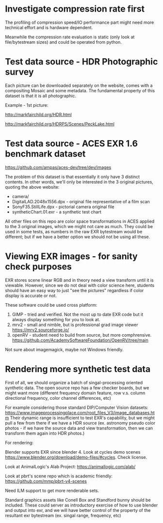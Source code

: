 # Investigate compression rate first

The profiling of compression speed/IO performance part might need more technical effort and is hardware dependent.

Meanwhile the compression rate evaluation is static (only look at file/bytestream sizes) and could be operated from python.

# Test data source - HDR Photographic survey 

Each picture can be downloaded separately on the website, comes with a compositing Mosaic and some metadata.
The fundamental property of this dataset is that it is all photographic.

Example - 1st picture: 

http://markfairchild.org/HDR.html

http://markfairchild.org/HDRPS/Scenes/PeckLake.html

# Test data source - ACES EXR 1.6 benchmark dataset

https://github.com/ampas/aces-dev/tree/dev/images

The problem of this dataset is that essentially it only have 3 distinct contents.
In other words, we'll only be interested in the 3 original pictures, quoting the above website:

- camera/
- DigitalLAD.2048x1556.dpx - original file representative of a film scan
- SonyF35.StillLife.dpx - pictorial camera original file
- syntheticChart.01.exr - a synthetic test chart

All other files on this repo are color space transformations in ACES applied to the 3 original images, which we might not care as much.
They could be used in some tests, as numbers in the raw EXR bytestream would be different; but if we have a better option we should not be using all these.

# Viewing EXR images - for sanity check purposes

EXR stores scene linear RGB and in theory need a view transform until it is viewable.
However, since we do not deal with color science here, students should have an easy way to just "see the pictures" regardless if color display is accurate or not.

These software could be used cross platform:

1. GIMP - tried and verified. Not the most up to date EXR code but it always display something for you to look at.
2. mrv2 - small and nimble, but is professional grad image viewer https://mrv2.sourceforge.io/
3. openRV - student need to build from source, but more comphrensive. https://github.com/AcademySoftwareFoundation/OpenRV/tree/main

Not sure about imagemagick, maybe not Windows friendly.

# Rendering more synthetic test data

First of all, we should organize a batch of singal-processing oriented synthetic data. 
The open source repo has a few checker boards, but we might want more (different frequency domain feature, row v.s. column directional frequency, color channel differences, etc)

For example considering those standard DIP/Computer Vision datasets: https://www.imageprocessingplace.com/root_files_V3/image_databases.htm
Their dynamic range is insufficient to test EXR's capability, but we might pull a few from there if we have a HDR source (ex. astronomy pseudo color photos - if we have the source data and view transformation, then we can transform them again into HDR photos.)

For rendering:

Blender supports EXR since blender 4. Look at cycles demo scenes https://www.blender.org/download/demo-files/#cycles.
Check license.

Look at AnimalLogic's Alab Project: https://animallogic.com/alab/

Look at pbrt's scene repo which is academic friendly: https://github.com/mmp/pbrt-v4-scenes

Need ILM support to get more renderable sets.

Standard graphics assets like Conell Box and Standford bunny should be included. These could server as introductory exercise of how to use blender and output into exr, and we will have better control of the property of the resultant exr bytestream (ex. singal range, frequency, etc)


